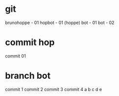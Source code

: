 # git
brunohoppe - 01
hopbot - 01 (hoppe)
bot - 01
bot - 02

# commit hop
commit 01
# branch bot
commit 1
commit 2
commit 3
commit 4
a
b
c
d
e
